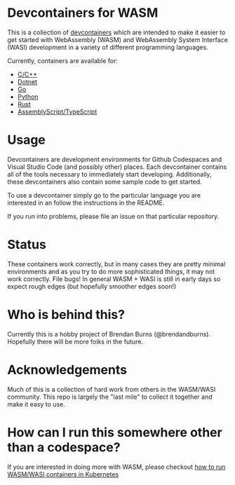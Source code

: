 # Devcontainers for WASM
This is a collection of [devcontainers](https://containers.dev/) which are intended to make it easier to get started with
WebAssembly (WASM) and WebAssembly System Interface (WASI) development in a variety of different programming languages.

Currently, containers are available for:
* [C/C++](https://github.com/dev-wasm/dev-wasm-c)
* [Dotnet](https://github.com/dev-wasm/dev-wasm-dotnet)
* [Go](https://github.com/dev-wasm/dev-wasm-go)
* [Python](https://github.com/dev-wasm/dev-wasm-python)
* [Rust](https://github.com/dev-wasm/dev-wasm-rust)
* [AssemblyScript/TypeScript](https://github.com/dev-wasm/dev-wasm-ts)

# Usage
Devcontainers are development environments for Github Codespaces and Visual Studio Code (and possibly other) places.
Each devcontainer contains all of the tools necessary to immediately start developing. Additionally, these devcontainers
also contain some sample code to get started.

To use a devcontainer simply go to the particular language you are interested in an follow the instructions in the README.

If you run into problems, please file an issue on that particular repository.

# Status
These containers work correctly, but in many cases they are pretty minimal environments and as you try to do
more sophisticated things, it may not work correctly. File bugs! In general WASM + WASI is still in early days
so expect rough edges (but hopefully smoother edges soon!)

# Who is behind this?
Currently this is a hobby project of Brendan Burns (@brendandburns). Hopefully there will be more folks in the future.

# Acknowledgements
Much of this is a collection of hard work from others in the WASM/WASI community. This repo is largely the "last mile"
to collect it together and make it easy to use.

# How can I run this somewhere other than a codespace?
If you are interested in doing more with WASM, please checkout [how to run WASM/WASI containers in Kubernetes](https://learn.microsoft.com/en-us/azure/aks/use-wasi-node-pools)

